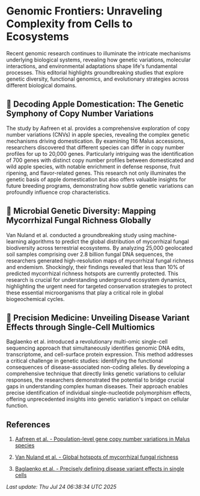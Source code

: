 # Genomic Frontiers: Unraveling Complexity from Cells to Ecosystems

Recent genomic research continues to illuminate the intricate mechanisms underlying biological systems, revealing how genetic variations, molecular interactions, and environmental adaptations shape life's fundamental processes. This editorial highlights groundbreaking studies that explore genetic diversity, functional genomics, and evolutionary strategies across different biological domains.

## 🧬 Decoding Apple Domestication: The Genetic Symphony of Copy Number Variations

The study by Aafreen et al. provides a comprehensive exploration of copy number variations (CNVs) in apple species, revealing the complex genetic mechanisms driving domestication. By examining 116 Malus accessions, researchers discovered that different species can differ in copy number profiles for up to 20,000 genes. Particularly intriguing was the identification of 700 genes with distinct copy number profiles between domesticated and wild apple species, with notable enrichment in defense response, fruit ripening, and flavor-related genes. This research not only illuminates the genetic basis of apple domestication but also offers valuable insights for future breeding programs, demonstrating how subtle genetic variations can profoundly influence crop characteristics.

## 🦠 Microbial Genetic Diversity: Mapping Mycorrhizal Fungal Richness Globally

Van Nuland et al. conducted a groundbreaking study using machine-learning algorithms to predict the global distribution of mycorrhizal fungal biodiversity across terrestrial ecosystems. By analyzing 25,000 geolocated soil samples comprising over 2.8 billion fungal DNA sequences, the researchers generated high-resolution maps of mycorrhizal fungal richness and endemism. Shockingly, their findings revealed that less than 10% of predicted mycorrhizal richness hotspots are currently protected. This research is crucial for understanding underground ecosystem dynamics, highlighting the urgent need for targeted conservation strategies to protect these essential microorganisms that play a critical role in global biogeochemical cycles.

## 🧪 Precision Medicine: Unveiling Disease Variant Effects through Single-Cell Multiomics

Baglaenko et al. introduced a revolutionary multi-omic single-cell sequencing approach that simultaneously identifies genomic DNA edits, transcriptome, and cell-surface protein expression. This method addresses a critical challenge in genetic studies: identifying the functional consequences of disease-associated non-coding alleles. By developing a comprehensive technique that directly links genetic variations to cellular responses, the researchers demonstrated the potential to bridge crucial gaps in understanding complex human diseases. Their approach enables precise identification of individual single-nucleotide polymorphism effects, offering unprecedented insights into genetic variation's impact on cellular function.

## References

1. [Aafreen et al. - Population-level gene copy number variations in Malus species](https://pubmed.ncbi.nlm.nih.gov/40702434)

2. [Van Nuland et al. - Global hotspots of mycorrhizal fungal richness](https://pubmed.ncbi.nlm.nih.gov/40702191)

3. [Baglaenko et al. - Precisely defining disease variant effects in single cells](https://pubmed.ncbi.nlm.nih.gov/40702188)

*Last update: Thu Jul 24 06:38:34 UTC 2025*
